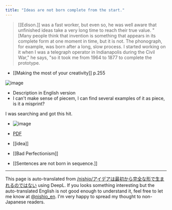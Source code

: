 ```yaml
---
title: "Ideas are not born complete from the start."
---
```


>  [[Edison.]] was a fast worker, but even so, he was well aware that unfinished ideas take a very long time to reach their true value. "[Many people think that invention is something that appears in its complete form at one moment in time, but it is not. The phonograph, for example, was born after a long, slow process. I started working on it when I was a telegraph operator in Indianapolis during the Civil War," he says, "so it took me from 1964 to 1877 to complete the prototype.
- [[Making the most of your creativity]]  p.255

![image](https://gyazo.com/4118935e017a3b12c63a726b7ece3749/thumb/1000)
- Description in English version
- I can't make sense of piecem, I can find several examples of it as piece, is it a misprint?

I was searching and got this hit.
- ![image](https://gyazo.com/cfe233f6e9e7be802398ad5b0baa5b62/thumb/1000)
- [PDF](https://www.fujitsu.com/downloads/JP/archive/imgjp/group/fri/report/research/2014/no414.pdf)


- [[idea]]
- [[Bad Perfectionism]]

- [[Sentences are not born in sequence.]]

---
This page is auto-translated from [/nishio/アイデアは最初から完全な形で生まれるのではない](https://scrapbox.io/nishio/アイデアは最初から完全な形で生まれるのではない) using DeepL. If you looks something interesting but the auto-translated English is not good enough to understand it, feel free to let me know at [@nishio_en](https://twitter.com/nishio_en). I'm very happy to spread my thought to non-Japanese readers.